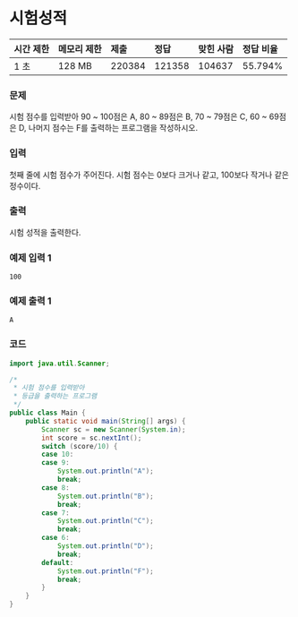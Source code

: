 # 시험성적

| 시간 제한 | 메모리 제한 | 제출   | 정답  | 맞힌 사람 | 정답 비율 |
| :-------- | :---------- | :----- | :---- | :-------- | :-------- |
|1 초	|128 MB|	220384|	121358|	104637|	55.794%|

### 문제

시험 점수를 입력받아 90 ~ 100점은 A, 80 ~ 89점은 B, 70 ~ 79점은 C, 60 ~ 69점은 D, 나머지 점수는 F를 출력하는 프로그램을 작성하시오.

### 입력
첫째 줄에 시험 점수가 주어진다. 시험 점수는 0보다 크거나 같고, 100보다 작거나 같은 정수이다.

### 출력
시험 성적을 출력한다.

### 예제 입력 1
```
100
```

### 예제 출력 1
```
A
```

### 코드

```java
import java.util.Scanner;

/*
 * 시험 점수를 입력받아
 * 등급을 출력하는 프로그램
 */
public class Main {
	public static void main(String[] args) {
		Scanner sc = new Scanner(System.in);
		int score = sc.nextInt();
		switch (score/10) {
		case 10:
		case 9:
			System.out.println("A");
			break;
		case 8:
			System.out.println("B");
			break;
		case 7:
			System.out.println("C");
			break;
		case 6:
			System.out.println("D");
			break;
		default:
			System.out.println("F");
			break;
		}
	}
}
```